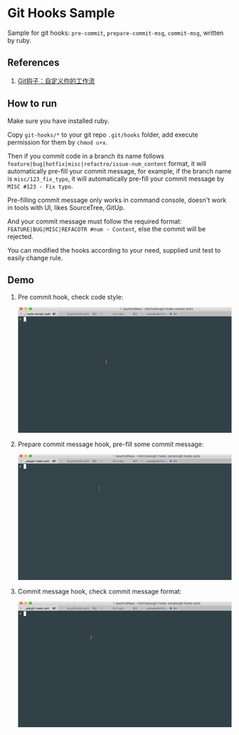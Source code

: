 # Git Hooks Sample

Sample for git hooks: `pre-commit`, `prepare-commit-msg`, `commit-msg`, written by ruby.

## References

1. [Git钩子：自定义你的工作流](https://github.com/geeeeeeeeek/git-recipes/wiki/5.4-Git%E9%92%A9%E5%AD%90%EF%BC%9A%E8%87%AA%E5%AE%9A%E4%B9%89%E4%BD%A0%E7%9A%84%E5%B7%A5%E4%BD%9C%E6%B5%81)

## How to run

Make sure you have installed ruby.

Copy `git-hooks/*` to your git repo `.git/hooks` folder, add execute permission for them by `chmod u+x`.

Then if you commit code in a branch its name follows `feature|bug|hotfix|misc|refactro/issue-num_content` format, it will automatically pre-fill your commit message, for example, if the branch name is `misc/123_fix_typo`, it will automatically pre-fill your commit message by `MISC #123 - Fix typo`.

Pre-filling commit message only works in command console, doesn't work in tools with UI, likes SourceTree, GitUp.

And your commit message must follow the required format: `FEATURE|BUG|MISC|REFACOTR #num - Content`, else the commit will be rejected.

You can modified the hooks according to your need, supplied unit test to easily change rule.

## Demo

1. Pre commit hook, check code style:

   ![](./art/1_git_hooks_pre_commit.gif)

1. Prepare commit message hook, pre-fill some commit message:

   ![](./art/2_git_hooks_prepare_commit_msg.gif)

1. Commit message hook, check commit message format:

   ![](./art/3_git_hooks_commit_msg.gif)
